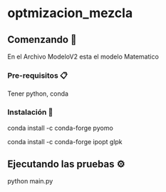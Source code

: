 # optmizacion_mezcla
## Comenzando 🚀
En el Archivo ModeloV2 esta el modelo Matematico
### Pre-requisitos 📋
Tener python, conda

### Instalación 🔧
conda install -c conda-forge pyomo

conda install -c conda-forge ipopt glpk
## Ejecutando las pruebas ⚙️
python main.py